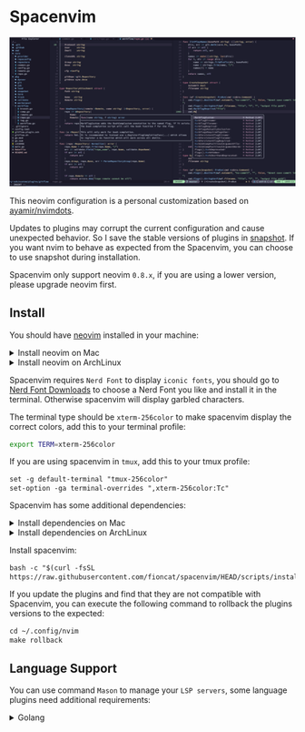 # Spacenvim

![screenshot](https://raw.githubusercontent.com/fioncat/images/master/neovim/screenshot.png)

This neovim configuration is a personal customization based on [ayamir/nvimdots](https://github.com/ayamir/nvimdots).

Updates to plugins may corrupt the current configuration and cause unexpected behavior. So I save the stable versions of plugins in [snapshot](snapshot). If you want nvim to behave as expected from the Spacenvim, you can choose to use snapshot during installation.

Spacenvim only support neovim `0.8.x`, if you are using a lower version, please upgrade neovim first.

## Install

You should have [neovim](https://neovim.io) installed in your machine:

<details>
<summary>Install neovim on Mac</summary>

```shell
brew install neovim
```

</details>

<details>
<summary>Install neovim on ArchLinux</summary>

```shell
sudo pacman -S neovim
```

</details>

Spacenvim requires `Nerd Font` to display `iconic fonts`, you should go to [Nerd Font Downloads](https://www.nerdfonts.com/font-downloads) to choose a Nerd Font you like and install it in the terminal. Otherwise spacenvim will display garbled characters.

The terminal type should be `xterm-256color` to make spacenvim display the correct colors, add this to your terminal profile:

```bash
export TERM=xterm-256color
```

If you are using spacenvim in `tmux`, add this to your tmux profile:

```tmux
set -g default-terminal "tmux-256color"
set-option -ga terminal-overrides ",xterm-256color:Tc"
```

Spacenvim has some additional dependencies:

<details>
<summary>Install dependencies on Mac</summary>

```shell
brew install sqlite3 fzf rg
```

</details>

<details>
<summary>Install dependencies on ArchLinux</summary>

```shell
sudo pacman -S sqlite3 fzf ripgrep xclip zip unzip
```

</details>

Install spacenvim:

```shell
bash -c "$(curl -fsSL https://raw.githubusercontent.com/fioncat/spacenvim/HEAD/scripts/install.sh)"
```

If you update the plugins and find that they are not compatible with Spacenvim, you can execute the following command to rollback the plugins versions to the expected:

```shell
cd ~/.config/nvim
make rollback
```

## Language Support

You can use command `Mason` to manage your `LSP servers`, some language plugins need additional requirements:

<details>
<summary>Golang</summary>

```shell
go install golang.org/x/tools/cmd/goimports@latest
go install github.com/fatih/gomodifytags@latest
go install github.com/go-delve/delve/cmd/dlv@latest
```

</details>
